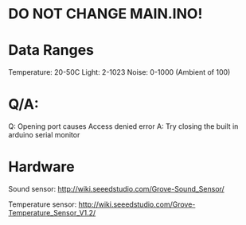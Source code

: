 # DO NOT CHANGE MAIN.INO!

# Data Ranges
Temperature: 20-50C
Light: 2-1023
Noise: 0-1000 (Ambient of 100)

# Q/A:
Q: Opening port causes Access denied error
A: Try closing the built in arduino serial monitor


# Hardware
Sound sensor:
http://wiki.seeedstudio.com/Grove-Sound_Sensor/

Temperature sensor: 
http://wiki.seeedstudio.com/Grove-Temperature_Sensor_V1.2/